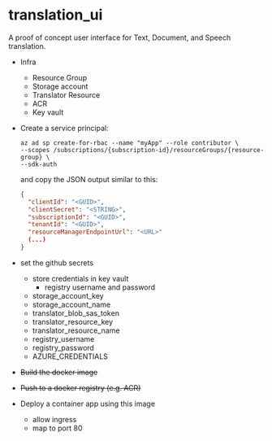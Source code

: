 # translation_ui

A proof of concept user interface for Text, Document, and Speech translation.

- Infra

  - Resource Group
  - Storage account
  - Translator Resource
  - ACR
  - Key vault

- Create a service principal:

  ```CLI
  az ad sp create-for-rbac --name "myApp" --role contributor \
  --scopes /subscriptions/{subscription-id}/resourceGroups/{resource-group} \
  --sdk-auth
  ```

  and copy the JSON output similar to this:

  ```JSON
  {
    "clientId": "<GUID>",
    "clientSecret": "<STRING>",
    "subscriptionId": "<GUID>",
    "tenantId": "<GUID>",
    "resourceManagerEndpointUrl": "<URL>"
    (...)
  }
  ```

- set the github secrets
  - store credentials in key vault
    - registry username and password
  - storage_account_key
  - storage_account_name
  - translator_blob_sas_token
  - translator_resource_key
  - translator_resource_name
  - registry_username
  - registry_password
  - AZURE_CREDENTIALS
- ~~Build the docker image~~
- ~~Push to a docker registry (e.g. ACR)~~
- Deploy a container app using this image
  - allow ingress
  - map to port 80
